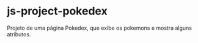 # js-project-pokedex
Projeto de uma página Pokedex, que exibe os pokemons e mostra alguns atributos.
